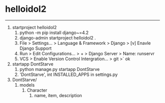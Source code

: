 # helloidol2
***
1. startproject helloidol2
   1. python -m pip install django~=4.2
   2. django-admin startproject helloidol2 .
   3. File > Settings... > Language & Framework > Django > [v] Enavle Django Support
   4. Run > Edit Configurations... > + > Django Server > Name: runservr
   5. VCS > Enable Version Control Intergration... > git >` ok
2. startapp DontStarve
   1. python manage.py startapp DontStarve
   2. 'DontStarve', int INSTALLED_APPS in settings.py
3. DontStarve/
   1. models
      1. Character
         1. name, item, description